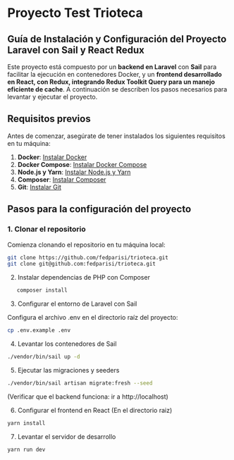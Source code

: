 # Proyecto Test Trioteca 

## Guía de Instalación y Configuración del Proyecto Laravel con Sail y React Redux

Este proyecto está compuesto por un **backend en Laravel** con **Sail** para facilitar la ejecución en contenedores Docker, y un **frontend desarrollado en React, con Redux, integrando Redux Toolkit Query para un manejo eficiente de cache**. A continuación se describen los pasos necesarios para levantar y ejecutar el proyecto.

## Requisitos previos

Antes de comenzar, asegúrate de tener instalados los siguientes requisitos en tu máquina:

1. **Docker**: [Instalar Docker](https://www.docker.com/get-started)
2. **Docker Compose**: [Instalar Docker Compose](https://docs.docker.com/compose/install/)
3. **Node.js y Yarn**: [Instalar Node.js y Yarn](https://yarnpkg.com/getting-started/install)
4. **Composer**: [Instalar Composer](https://getcomposer.org/download/)
5. **Git**: [Instalar Git](https://git-scm.com/book/en/v2/Getting-Started-Installing-Git)

## Pasos para la configuración del proyecto

### 1. Clonar el repositorio

Comienza clonando el repositorio en tu máquina local:

```bash
git clone https://github.com/fedparisi/trioteca.git 
git clone git@github.com:fedparisi/trioteca.git
```

2. Instalar dependencias de PHP con Composer
```bash
   composer install
```   

3. Configurar el entorno de Laravel con Sail

Configura el archivo .env en el directorio raíz del proyecto:
```bash
cp .env.example .env
```

4. Levantar los contenedores de Sail
```bash
./vendor/bin/sail up -d
```

5. Ejecutar las migraciones y seeders
```bash
./vendor/bin/sail artisan migrate:fresh --seed
```

 (Verificar que el backend funciona: ir a http://localhost)

6. Configurar el frontend en React
(En el directorio raiz)
```bash
yarn install
```

7. Levantar el servidor de desarrollo
```bash
yarn run dev
```


